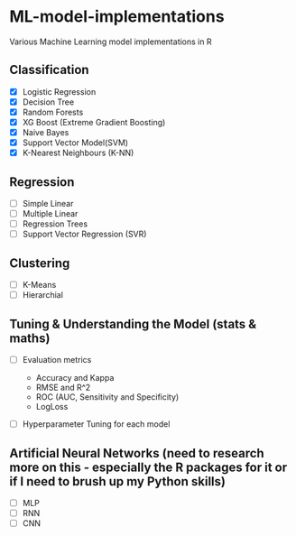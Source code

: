 # ML-model-implementations
Various Machine Learning model implementations in R

## Classification
- [x] Logistic Regression
- [x] Decision Tree
- [x] Random Forests
- [x] XG Boost (Extreme Gradient Boosting)
- [x] Naive Bayes
- [x] Support Vector Model(SVM)
- [x] K-Nearest Neighbours (K-NN)

## Regression
- [ ] Simple Linear
- [ ] Multiple Linear
- [ ] Regression Trees
- [ ] Support Vector Regression (SVR)

## Clustering
- [ ] K-Means
- [ ] Hierarchial

## Tuning & Understanding the Model (stats & maths)
- [ ] Evaluation metrics
  * Accuracy and Kappa
  * RMSE and R^2
  * ROC (AUC, Sensitivity and Specificity)
  * LogLoss
- [ ] Hyperparameter Tuning for each model


## Artificial Neural Networks  (need to research more on this - especially the R packages for it or if I need to brush up my Python skills)
- [ ] MLP
- [ ] RNN
- [ ] CNN
